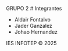 GRUPO 2 # Integrantes

- Aldair Fontalvo 	
- Jader Ganzalez  
- Johao Hernandez

 IES INFOTEP © 2025  
